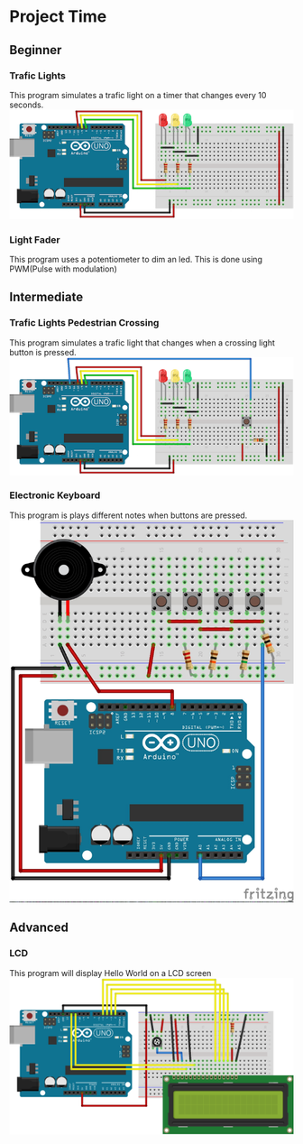 # Project Time #
## Beginner  ##
### Trafic Lights ###
This program simulates a trafic light on a timer that changes every 10 seconds. 
![](https://github.com/UofAScienceCamps2018/Arduino/blob/master/arduinoProjects/TrafficControl/Traffic_Light_Basic.png)
### Light Fader ###
This program uses a potentiometer to dim an led. This is done using PWM(Pulse with modulation)
## Intermediate ##
### Trafic Lights Pedestrian Crossing ###
This program simulates a trafic light that changes when a crossing light button is pressed. 
![](https://github.com/UofAScienceCamps2018/Arduino/blob/master/arduinoProjects/TrafficControl/Traffic_Light_With_Button-1.png)
### Electronic Keyboard ###
This program is plays different notes when buttons are pressed. 
![](https://github.com/UofAScienceCamps2018/Arduino/blob/master/arduinoProjects/Keyboard_Instrument/keyboardInstrument.jpg)
## Advanced ##
### LCD ###
This program will display Hello World on a LCD screen 
![](https://github.com/UofAScienceCamps2018/Arduino/blob/master/arduinoProjects/LCD/LCD_Base_bb_Fritz.png)

